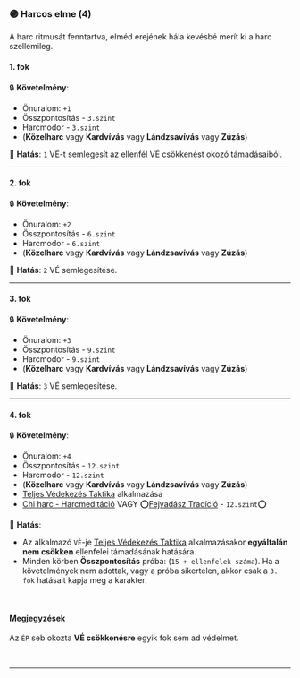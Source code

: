 ### 🟣 Harcos elme (4)

A harc ritmusát fenntartva, elméd erejének hála kevésbé merít ki a harc szellemileg.

#### 1. fok

🔒 **Követelmény**:
- Önuralom: `+1`
- Összpontosítás - `3.szint`
- Harcmodor - `3.szint`
- (**Közelharc** vagy **Kardvívás** vagy **Lándzsavívás** vagy **Zúzás**)

🌟 **Hatás**: `1` VÉ-t semlegesít az ellenfél VÉ csökkenést okozó támadásaiból.

---
#### 2. fok

🔒 **Követelmény**:
- Önuralom: `+2`
- Összpontosítás - `6.szint`
- Harcmodor - `6.szint`
- (**Közelharc** vagy **Kardvívás** vagy **Lándzsavívás** vagy **Zúzás**)

🌟 **Hatás**: `2` VÉ semlegesítése.

---
#### 3. fok

🔒 **Követelmény**:
- Önuralom: `+3`
- Összpontosítás - `9.szint`
- Harcmodor - `9.szint`
- (**Közelharc** vagy **Kardvívás** vagy **Lándzsavívás** vagy **Zúzás**)

🌟 **Hatás**: `3` VÉ semlegesítése.

---
#### 4. fok

🔒 **Követelmény**:
- Önuralom: `+4`
- Összpontosítás - `12.szint`
- Harcmodor - `12.szint`
- (**Közelharc** vagy **Kardvívás** vagy **Lándzsavívás** vagy **Zúzás**)
- [Teljes Védekezés Taktika](../065_02_harci_taktikak.md#teljes-védekezés-taktika) alkalmazása
- [Chi harc - Harcmeditáció](../kepzettsegek.primer.slan/chi_harc_harcmeditacio.md) VAGY ⭕[Fejvadász Tradíció](../053_03_fejvadasz_tradicio.md) - `12.szint`⭕

🌟 **Hatás**:
- Az alkalmazó `VÉ`-je [Teljes Védekezés Taktika](../065_02_harci_taktikak.md#teljes-védekezés-taktika) alkalmazásakor **egyáltalán nem csökken** ellenfelei támadásának hatására.
- Minden körben **Összpontosítás** próba: (`15 + ellenfelek száma`). Ha a követelmények nem adottak, vagy a próba sikertelen, akkor csak a `3. fok` hatásait kapja meg a karakter.

<br />

#### Megjegyzések

Az `ÉP` seb okozta **VÉ csökkenésre** egyik fok sem ad védelmet.

<br />

---
